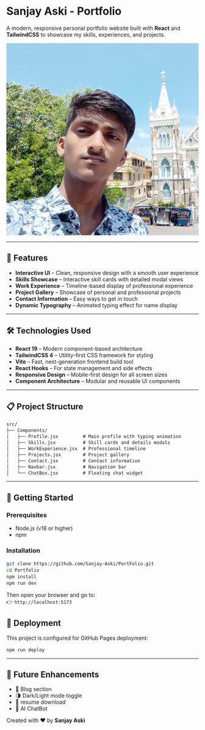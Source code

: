# Sanjay Aski - Portfolio

A modern, responsive personal portfolio website built with **React** and **TailwindCSS** to showcase my skills, experiences, and projects.

![](Public/Images/Profile_Pic.jpg)

---

## 🌟 Features

- **Interactive UI** – Clean, responsive design with a smooth user experience  
- **Skills Showcase** – Interactive skill cards with detailed modal views  
- **Work Experience** – Timeline-based display of professional experience  
- **Project Gallery** – Showcase of personal and professional projects  
- **Contact Information** – Easy ways to get in touch  
- **Dynamic Typography** – Animated typing effect for name display  

---

## 🛠️ Technologies Used

- **React 19** – Modern component-based architecture  
- **TailwindCSS 4** – Utility-first CSS framework for styling  
- **Vite** – Fast, next-generation frontend build tool  
- **React Hooks** – For state management and side effects  
- **Responsive Design** – Mobile-first design for all screen sizes  
- **Component Architecture** – Modular and reusable UI components  

---

## 📋 Project Structure

```
src/
├── Components/
│   ├── Profile.jsx         # Main profile with typing animation
│   ├── Skills.jsx          # Skill cards and details modals
│   ├── WorkExperience.jsx  # Professional timeline
│   ├── Projects.jsx        # Project gallery
│   ├── Contact.jsx         # Contact information
│   ├── Navbar.jsx          # Navigation bar
│   └── ChatBox.jsx         # Floating chat widget
```

---

## 🚀 Getting Started

### Prerequisites

- Node.js (v18 or higher)
- npm

### Installation

```bash
git clone https://github.com/Sanjay-Aski/PortFolio.git
cd Portfolio
npm install
npm run dev
```

Then open your browser and go to:  
👉 `http://localhost:5173`



## 🚀 Deployment

This project is configured for GitHub Pages deployment:

```bash
npm run deploy
```

---

## 🧩 Future Enhancements

- 📝 Blog section  
- 🌗 Dark/Light mode toggle  
- 📄 resume download
- 🤖 AI ChatBot


Created with ❤️ by **Sanjay Aski**
